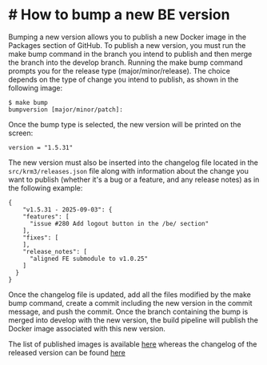 # # How to bump a new BE version

Bumping a new version allows you to publish a new Docker image in the Packages section of GitHub. To publish a new version, you must run the make bump command in the branch you intend to publish and then merge the branch into the develop branch. Running the make bump command prompts you for the release type (major/minor/release). The choice depends on the type of change you intend to publish, as shown in the following image:

```
$ make bump
bumpversion [major/minor/patch]:
```
Once the bump type is selected, the new version will be printed on the screen:

```
version = "1.5.31"
```
The new version must also be inserted into the changelog file located in the `src/krm3/releases.json` file
along with information about the change you want to publish (whether it's a bug or a feature, and any release notes) as in the following example:

```
{
    "v1.5.31 - 2025-09-03": {
    "features": [
      "issue #280 Add logout button in the /be/ section"
    ],
    "fixes": [
    ],
    "release_notes": [
      "aligned FE submodule to v1.0.25"
    ]
  }
}
```
Once the changelog file is updated, add all the files modified by the make bump command, create a commit including the new version in the commit message, and push the commit. Once the branch containing the bump is merged into develop with the new version, the build pipeline will publish the Docker image associated with this new version.

The list of published images is available [here](https://github.com/k-tech-italy/krm3/pkgs/container/krm3) whereas the changelog of the released version can be found [here](https://krm3.k-tech.it/be/releases/)
